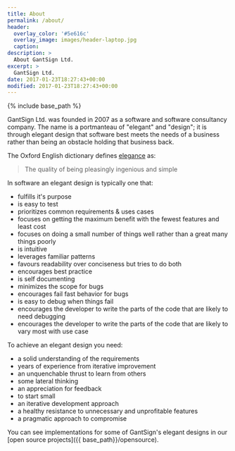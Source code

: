 ```yaml
---
title: About
permalink: /about/
header:
  overlay_color: '#5e616c'
  overlay_image: images/header-laptop.jpg
  caption:
description: >
  About GantSign Ltd.
excerpt: >
  GantSign Ltd.
date: 2017-01-23T18:27:43+00:00
modified: 2017-01-23T18:27:43+00:00
---
```


{% include base_path %}

GantSign Ltd. was founded in 2007 as a software and software consultancy
company. The name is a portmanteau of "elegant" and "design"; it is through
elegant design that software best meets the needs of a business rather than
being an obstacle holding that business back.

The Oxford English dictionary defines
<a href="https://en.oxforddictionaries.com/definition/elegance" data-proofer-ignore>elegance</a>
as:

> The quality of being pleasingly ingenious and simple

In software an elegant design is typically one that:

* fulfills it's purpose
* is easy to test
* prioritizes common requirements & uses cases
* focuses on getting the maximum benefit with the fewest features and least cost
* focuses on doing a small number of things well rather than a great many things poorly
* is intuitive
* leverages familiar patterns
* favours readability over conciseness but tries to do both
* encourages best practice
* is self documenting
* minimizes the scope for bugs
* encourages fail fast behavior for bugs
* is easy to debug when things fail
* encourages the developer to write the parts of the code that are likely to need debugging
* encourages the developer to write the parts of the code that are likely to vary most with use case

To achieve an elegant design you need:

* a solid understanding of the requirements
* years of experience from iterative improvement
* an unquenchable thrust to learn from others
* some lateral thinking
* an appreciation for feedback
* to start small
* an iterative development approach
* a healthy resistance to unnecessary and unprofitable features
* a pragmatic approach to compromise

You can see implementations for some of GantSign's elegant designs in our
[open source projects]({{ base_path}}/opensource).
